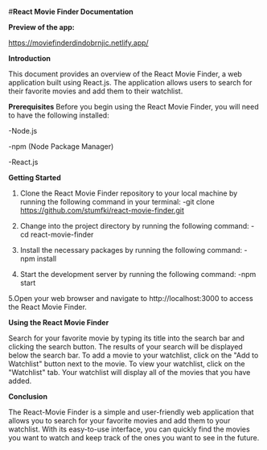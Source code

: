 #**React Movie Finder Documentation**

**Preview of the app:**

https://moviefinderdindobrnjic.netlify.app/

**Introduction**

This document provides an overview of the React Movie Finder, a web application built using React.js. The application allows users to search for their favorite movies and add them to their watchlist.

**Prerequisites**
Before you begin using the React Movie Finder, you will need to have the following installed:

-Node.js

-npm (Node Package Manager)

-React.js

**Getting Started**

1. Clone the React Movie Finder repository to your local machine by running the following command in your terminal:
-git clone https://github.com/stumfki/react-movie-finder.git

2. Change into the project directory by running the following command:
-cd react-movie-finder

3. Install the necessary packages by running the following command:
-npm install

4. Start the development server by running the following command:
-npm start

5.Open your web browser and navigate to http://localhost:3000 to access the React Movie Finder.


**Using the React Movie Finder**

Search for your favorite movie by typing its title into the search bar and clicking the search button.
The results of your search will be displayed below the search bar.
To add a movie to your watchlist, click on the "Add to Watchlist" button next to the movie.
To view your watchlist, click on the "Watchlist" tab. Your watchlist will display all of the movies that you have added.

**Conclusion**

The React-Movie Finder is a simple and user-friendly web application that allows you to search for your favorite movies and add them to your watchlist. With its easy-to-use interface, you can quickly find the movies you want to watch and keep track of the ones you want to see in the future.
